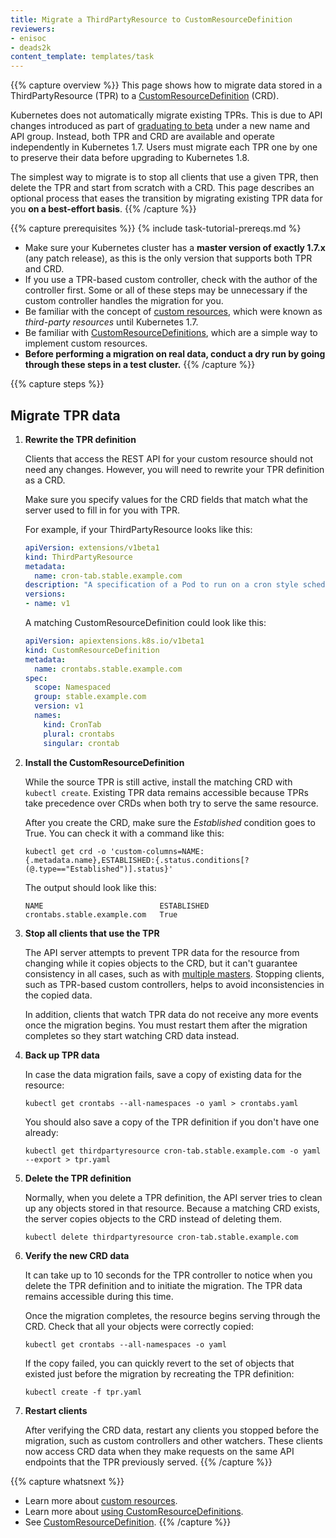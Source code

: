 ```yaml
---
title: Migrate a ThirdPartyResource to CustomResourceDefinition
reviewers:
- enisoc
- deads2k
content_template: templates/task
---
```


{{% capture overview %}}
This page shows how to migrate data stored in a ThirdPartyResource (TPR) to a
[CustomResourceDefinition](/docs/reference/generated/kubernetes-api/{{page.version}}/#customresourcedefinition-v1beta1-apiextensions) (CRD).

Kubernetes does not automatically migrate existing TPRs.
This is due to API changes introduced as part of
[graduating to beta](https://github.com/kubernetes/community/blob/master/contributors/design-proposals/api-machinery/thirdpartyresources.md)
under a new name and API group.
Instead, both TPR and CRD are available and operate independently in Kubernetes 1.7.
Users must migrate each TPR one by one to preserve their data before upgrading to Kubernetes 1.8.

The simplest way to migrate is to stop all clients that use a given TPR, then delete the TPR and
start from scratch with a CRD.
This page describes an optional process that eases the transition by migrating existing TPR data for
you **on a best-effort basis**.
{{% /capture %}}

{{% capture prerequisites %}}
{% include task-tutorial-prereqs.md %}

* Make sure your Kubernetes cluster has a **master version of exactly 1.7.x** (any patch release),
  as this is the only version that supports both TPR and CRD.
* If you use a TPR-based custom controller, check with the author of the controller first.
  Some or all of these steps may be unnecessary if the custom controller handles the migration for
  you.
* Be familiar with the concept of [custom resources](/docs/concepts/api-extension/custom-resources/),
  which were known as *third-party resources* until Kubernetes 1.7.
* Be familiar with [CustomResourceDefinitions](/docs/concepts/api-extension/custom-resources/#customresourcedefinitions),
  which are a simple way to implement custom resources.
* **Before performing a migration on real data, conduct a dry run by going through these steps in a test cluster.**
{{% /capture %}}

{{% capture steps %}}
## Migrate TPR data

1.  **Rewrite the TPR definition**

    Clients that access the REST API for your custom resource should not need any changes.
    However, you will need to rewrite your TPR definition as a CRD.

    Make sure you specify values for the CRD fields that match what the server used to fill in for
    you with TPR.

    For example, if your ThirdPartyResource looks like this:

    ```yaml
    apiVersion: extensions/v1beta1
    kind: ThirdPartyResource
    metadata:
      name: cron-tab.stable.example.com
    description: "A specification of a Pod to run on a cron style schedule"
    versions:
    - name: v1
    ```

    A matching CustomResourceDefinition could look like this:

    ```yaml
    apiVersion: apiextensions.k8s.io/v1beta1
    kind: CustomResourceDefinition
    metadata:
      name: crontabs.stable.example.com
    spec:
      scope: Namespaced
      group: stable.example.com
      version: v1
      names:
        kind: CronTab
        plural: crontabs
        singular: crontab
    ```

1.  **Install the CustomResourceDefinition**

    While the source TPR is still active, install the matching CRD with `kubectl create`.
    Existing TPR data remains accessible because TPRs take precedence over CRDs when both try
    to serve the same resource.

    After you create the CRD, make sure the *Established* condition goes to True.
    You can check it with a command like this:

    ```shell
    kubectl get crd -o 'custom-columns=NAME:{.metadata.name},ESTABLISHED:{.status.conditions[?(@.type=="Established")].status}'
    ```

    The output should look like this:

    ```console
    NAME                          ESTABLISHED
    crontabs.stable.example.com   True
    ```

1.  **Stop all clients that use the TPR**

    The API server attempts to prevent TPR data for the resource from changing while it
    copies objects to the CRD, but it can't guarantee consistency in all cases, such as with
    [multiple masters](/docs/admin/high-availability/).
    Stopping clients, such as TPR-based custom controllers, helps to avoid inconsistencies in
    the copied data.

    In addition, clients that watch TPR data do not receive any more events once the migration
    begins.
    You must restart them after the migration completes so they start watching CRD data instead.

1.  **Back up TPR data**

    In case the data migration fails, save a copy of existing data for the resource:

    ```shell
    kubectl get crontabs --all-namespaces -o yaml > crontabs.yaml
    ```

    You should also save a copy of the TPR definition if you don't have one already:

    ```shell
    kubectl get thirdpartyresource cron-tab.stable.example.com -o yaml --export > tpr.yaml
    ```

1.  **Delete the TPR definition**

    Normally, when you delete a TPR definition, the API server tries to clean up any objects stored
    in that resource.
    Because a matching CRD exists, the server copies objects to the CRD instead of deleting them.

    ```shell
    kubectl delete thirdpartyresource cron-tab.stable.example.com
    ```

1.  **Verify the new CRD data**

    It can take up to 10 seconds for the TPR controller to notice when you delete the TPR definition
    and to initiate the migration. The TPR data remains accessible during this time.

    Once the migration completes, the resource begins serving through the CRD.
    Check that all your objects were correctly copied:

    ```shell
    kubectl get crontabs --all-namespaces -o yaml
    ```

    If the copy failed, you can quickly revert to the set of objects that existed just before the
    migration by recreating the TPR definition:

    ```shell
    kubectl create -f tpr.yaml
    ```

1.  **Restart clients**

    After verifying the CRD data, restart any clients you stopped before the migration, such as
    custom controllers and other watchers.
    These clients now access CRD data when they make requests on the same API endpoints
    that the TPR previously served.
{{% /capture %}}

{{% capture whatsnext %}}
* Learn more about [custom resources](/docs/concepts/api-extension/custom-resources/).
* Learn more about [using CustomResourceDefinitions](/docs/tasks/access-kubernetes-api/extend-api-custom-resource-definitions/).
* See [CustomResourceDefinition](/docs/reference/generated/kubernetes-api/{{page.version}}/#customresourcedefinition-v1beta1-apiextensions).
{{% /capture %}}


